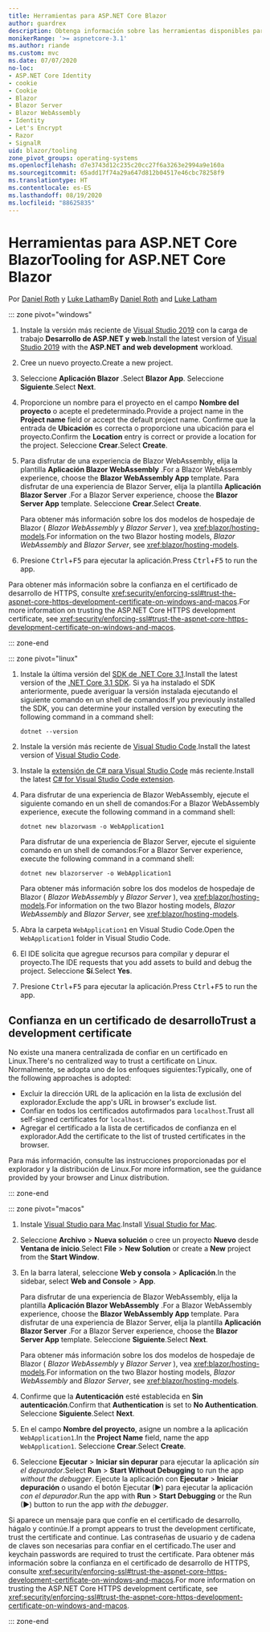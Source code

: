 ```yaml
---
title: Herramientas para ASP.NET Core Blazor
author: guardrex
description: Obtenga información sobre las herramientas disponibles para compilar aplicaciones de Blazor.
monikerRange: '>= aspnetcore-3.1'
ms.author: riande
ms.custom: mvc
ms.date: 07/07/2020
no-loc:
- ASP.NET Core Identity
- cookie
- Cookie
- Blazor
- Blazor Server
- Blazor WebAssembly
- Identity
- Let's Encrypt
- Razor
- SignalR
uid: blazor/tooling
zone_pivot_groups: operating-systems
ms.openlocfilehash: d7e3743d12c235c20cc27f6a3263e2994a9e160a
ms.sourcegitcommit: 65add17f74a29a647d812b04517e46cbc78258f9
ms.translationtype: HT
ms.contentlocale: es-ES
ms.lasthandoff: 08/19/2020
ms.locfileid: "88625835"
---
```

# <a name="tooling-for-aspnet-core-no-locblazor"></a><span data-ttu-id="159f5-103">Herramientas para ASP.NET Core Blazor</span><span class="sxs-lookup"><span data-stu-id="159f5-103">Tooling for ASP.NET Core Blazor</span></span>

<span data-ttu-id="159f5-104">Por [Daniel Roth](https://github.com/danroth27) y [Luke Latham](https://github.com/guardrex)</span><span class="sxs-lookup"><span data-stu-id="159f5-104">By [Daniel Roth](https://github.com/danroth27) and [Luke Latham](https://github.com/guardrex)</span></span>

::: zone pivot="windows"

1. <span data-ttu-id="159f5-105">Instale la versión más reciente de [Visual Studio 2019](https://visualstudio.microsoft.com/downloads/) con la carga de trabajo **Desarrollo de ASP.NET y web**.</span><span class="sxs-lookup"><span data-stu-id="159f5-105">Install the latest version of [Visual Studio 2019](https://visualstudio.microsoft.com/downloads/) with the **ASP.NET and web development** workload.</span></span>

1. <span data-ttu-id="159f5-106">Cree un nuevo proyecto.</span><span class="sxs-lookup"><span data-stu-id="159f5-106">Create a new project.</span></span>

1. <span data-ttu-id="159f5-107">Seleccione **Aplicación Blazor** .</span><span class="sxs-lookup"><span data-stu-id="159f5-107">Select **Blazor App**.</span></span> <span data-ttu-id="159f5-108">Seleccione **Siguiente**.</span><span class="sxs-lookup"><span data-stu-id="159f5-108">Select **Next**.</span></span>

1. <span data-ttu-id="159f5-109">Proporcione un nombre para el proyecto en el campo **Nombre del proyecto** o acepte el predeterminado.</span><span class="sxs-lookup"><span data-stu-id="159f5-109">Provide a project name in the **Project name** field or accept the default project name.</span></span> <span data-ttu-id="159f5-110">Confirme que la entrada de **Ubicación** es correcta o proporcione una ubicación para el proyecto.</span><span class="sxs-lookup"><span data-stu-id="159f5-110">Confirm the **Location** entry is correct or provide a location for the project.</span></span> <span data-ttu-id="159f5-111">Seleccione **Crear**.</span><span class="sxs-lookup"><span data-stu-id="159f5-111">Select **Create**.</span></span>

1. <span data-ttu-id="159f5-112">Para disfrutar de una experiencia de Blazor WebAssembly, elija la plantilla **Aplicación Blazor WebAssembly** .</span><span class="sxs-lookup"><span data-stu-id="159f5-112">For a Blazor WebAssembly experience, choose the **Blazor WebAssembly App** template.</span></span> <span data-ttu-id="159f5-113">Para disfrutar de una experiencia de Blazor Server, elija la plantilla **Aplicación Blazor Server** .</span><span class="sxs-lookup"><span data-stu-id="159f5-113">For a Blazor Server experience, choose the **Blazor Server App** template.</span></span> <span data-ttu-id="159f5-114">Seleccione **Crear**.</span><span class="sxs-lookup"><span data-stu-id="159f5-114">Select **Create**.</span></span>

   <span data-ttu-id="159f5-115">Para obtener más información sobre los dos modelos de hospedaje de Blazor ( *Blazor WebAssembly* y *Blazor Server* ), vea <xref:blazor/hosting-models>.</span><span class="sxs-lookup"><span data-stu-id="159f5-115">For information on the two Blazor hosting models, *Blazor WebAssembly* and *Blazor Server*, see <xref:blazor/hosting-models>.</span></span>

1. <span data-ttu-id="159f5-116">Presione <kbd>Ctrl</kbd>+<kbd>F5</kbd> para ejecutar la aplicación.</span><span class="sxs-lookup"><span data-stu-id="159f5-116">Press <kbd>Ctrl</kbd>+<kbd>F5</kbd> to run the app.</span></span>

<span data-ttu-id="159f5-117">Para obtener más información sobre la confianza en el certificado de desarrollo de HTTPS, consulte <xref:security/enforcing-ssl#trust-the-aspnet-core-https-development-certificate-on-windows-and-macos>.</span><span class="sxs-lookup"><span data-stu-id="159f5-117">For more information on trusting the ASP.NET Core HTTPS development certificate, see <xref:security/enforcing-ssl#trust-the-aspnet-core-https-development-certificate-on-windows-and-macos>.</span></span>

::: zone-end

::: zone pivot="linux"

1. <span data-ttu-id="159f5-118">Instale la última versión del [SDK de .NET Core 3.1](https://dotnet.microsoft.com/download/dotnet-core/3.1).</span><span class="sxs-lookup"><span data-stu-id="159f5-118">Install the latest version of the [.NET Core 3.1 SDK](https://dotnet.microsoft.com/download/dotnet-core/3.1).</span></span> <span data-ttu-id="159f5-119">Si ya ha instalado el SDK anteriormente, puede averiguar la versión instalada ejecutando el siguiente comando en un shell de comandos:</span><span class="sxs-lookup"><span data-stu-id="159f5-119">If you previously installed the SDK, you can determine your installed version by executing the following command in a command shell:</span></span>

   ```dotnetcli
   dotnet --version
   ```

1. <span data-ttu-id="159f5-120">Instale la versión más reciente de [Visual Studio Code](https://code.visualstudio.com/).</span><span class="sxs-lookup"><span data-stu-id="159f5-120">Install the latest version of [Visual Studio Code](https://code.visualstudio.com/).</span></span>

1. <span data-ttu-id="159f5-121">Instale la [extensión de C# para Visual Studio Code](https://marketplace.visualstudio.com/items?itemName=ms-dotnettools.csharp) más reciente.</span><span class="sxs-lookup"><span data-stu-id="159f5-121">Install the latest [C# for Visual Studio Code extension](https://marketplace.visualstudio.com/items?itemName=ms-dotnettools.csharp).</span></span>

1. <span data-ttu-id="159f5-122">Para disfrutar de una experiencia de Blazor WebAssembly, ejecute el siguiente comando en un shell de comandos:</span><span class="sxs-lookup"><span data-stu-id="159f5-122">For a Blazor WebAssembly experience, execute the following command in a command shell:</span></span>

   ```dotnetcli
   dotnet new blazorwasm -o WebApplication1
   ```

   <span data-ttu-id="159f5-123">Para disfrutar de una experiencia de Blazor Server, ejecute el siguiente comando en un shell de comandos:</span><span class="sxs-lookup"><span data-stu-id="159f5-123">For a Blazor Server experience, execute the following command in a command shell:</span></span>

   ```dotnetcli
   dotnet new blazorserver -o WebApplication1
   ```

   <span data-ttu-id="159f5-124">Para obtener más información sobre los dos modelos de hospedaje de Blazor ( *Blazor WebAssembly* y *Blazor Server* ), vea <xref:blazor/hosting-models>.</span><span class="sxs-lookup"><span data-stu-id="159f5-124">For information on the two Blazor hosting models, *Blazor WebAssembly* and *Blazor Server*, see <xref:blazor/hosting-models>.</span></span>

1. <span data-ttu-id="159f5-125">Abra la carpeta `WebApplication1` en Visual Studio Code.</span><span class="sxs-lookup"><span data-stu-id="159f5-125">Open the `WebApplication1` folder in Visual Studio Code.</span></span>

1. <span data-ttu-id="159f5-126">El IDE solicita que agregue recursos para compilar y depurar el proyecto.</span><span class="sxs-lookup"><span data-stu-id="159f5-126">The IDE requests that you add assets to build and debug the project.</span></span> <span data-ttu-id="159f5-127">Seleccione **Sí**.</span><span class="sxs-lookup"><span data-stu-id="159f5-127">Select **Yes**.</span></span>

1. <span data-ttu-id="159f5-128">Presione <kbd>Ctrl</kbd>+<kbd>F5</kbd> para ejecutar la aplicación.</span><span class="sxs-lookup"><span data-stu-id="159f5-128">Press <kbd>Ctrl</kbd>+<kbd>F5</kbd> to run the app.</span></span>

## <a name="trust-a-development-certificate"></a><span data-ttu-id="159f5-129">Confianza en un certificado de desarrollo</span><span class="sxs-lookup"><span data-stu-id="159f5-129">Trust a development certificate</span></span>

<span data-ttu-id="159f5-130">No existe una manera centralizada de confiar en un certificado en Linux.</span><span class="sxs-lookup"><span data-stu-id="159f5-130">There's no centralized way to trust a certificate on Linux.</span></span> <span data-ttu-id="159f5-131">Normalmente, se adopta uno de los enfoques siguientes:</span><span class="sxs-lookup"><span data-stu-id="159f5-131">Typically, one of the following approaches is adopted:</span></span>

* <span data-ttu-id="159f5-132">Excluir la dirección URL de la aplicación en la lista de exclusión del explorador.</span><span class="sxs-lookup"><span data-stu-id="159f5-132">Exclude the app's URL in browser's exclude list.</span></span>
* <span data-ttu-id="159f5-133">Confiar en todos los certificados autofirmados para `localhost`.</span><span class="sxs-lookup"><span data-stu-id="159f5-133">Trust all self-signed certificates for `localhost`.</span></span>
* <span data-ttu-id="159f5-134">Agregar el certificado a la lista de certificados de confianza en el explorador.</span><span class="sxs-lookup"><span data-stu-id="159f5-134">Add the certificate to the list of trusted certificates in the browser.</span></span>

<span data-ttu-id="159f5-135">Para más información, consulte las instrucciones proporcionadas por el explorador y la distribución de Linux.</span><span class="sxs-lookup"><span data-stu-id="159f5-135">For more information, see the guidance provided by your browser and Linux distribution.</span></span>

::: zone-end

::: zone pivot="macos"

1. <span data-ttu-id="159f5-136">Instale [Visual Studio para Mac](https://visualstudio.microsoft.com/vs/mac/).</span><span class="sxs-lookup"><span data-stu-id="159f5-136">Install [Visual Studio for Mac](https://visualstudio.microsoft.com/vs/mac/).</span></span>

1. <span data-ttu-id="159f5-137">Seleccione **Archivo** > **Nueva solución** o cree un proyecto **Nuevo** desde **Ventana de inicio**.</span><span class="sxs-lookup"><span data-stu-id="159f5-137">Select **File** > **New Solution** or create a **New** project from the **Start Window**.</span></span>

1. <span data-ttu-id="159f5-138">En la barra lateral, seleccione **Web y consola** > **Aplicación**.</span><span class="sxs-lookup"><span data-stu-id="159f5-138">In the sidebar, select **Web and Console** > **App**.</span></span>

   <span data-ttu-id="159f5-139">Para disfrutar de una experiencia de Blazor WebAssembly, elija la plantilla **Aplicación Blazor WebAssembly** .</span><span class="sxs-lookup"><span data-stu-id="159f5-139">For a Blazor WebAssembly experience, choose the **Blazor WebAssembly App** template.</span></span> <span data-ttu-id="159f5-140">Para disfrutar de una experiencia de Blazor Server, elija la plantilla **Aplicación Blazor Server** .</span><span class="sxs-lookup"><span data-stu-id="159f5-140">For a Blazor Server experience, choose the **Blazor Server App** template.</span></span> <span data-ttu-id="159f5-141">Seleccione **Siguiente**.</span><span class="sxs-lookup"><span data-stu-id="159f5-141">Select **Next**.</span></span>

   <span data-ttu-id="159f5-142">Para obtener más información sobre los dos modelos de hospedaje de Blazor ( *Blazor WebAssembly* y *Blazor Server* ), vea <xref:blazor/hosting-models>.</span><span class="sxs-lookup"><span data-stu-id="159f5-142">For information on the two Blazor hosting models, *Blazor WebAssembly* and *Blazor Server*, see <xref:blazor/hosting-models>.</span></span>

1. <span data-ttu-id="159f5-143">Confirme que la **Autenticación** esté establecida en **Sin autenticación**.</span><span class="sxs-lookup"><span data-stu-id="159f5-143">Confirm that **Authentication** is set to **No Authentication**.</span></span> <span data-ttu-id="159f5-144">Seleccione **Siguiente**.</span><span class="sxs-lookup"><span data-stu-id="159f5-144">Select **Next**.</span></span>

1. <span data-ttu-id="159f5-145">En el campo **Nombre del proyecto**, asigne un nombre a la aplicación `WebApplication1`.</span><span class="sxs-lookup"><span data-stu-id="159f5-145">In the **Project Name** field, name the app `WebApplication1`.</span></span> <span data-ttu-id="159f5-146">Seleccione **Crear**.</span><span class="sxs-lookup"><span data-stu-id="159f5-146">Select **Create**.</span></span>

1. <span data-ttu-id="159f5-147">Seleccione **Ejecutar** > **Iniciar sin depurar** para ejecutar la aplicación *sin el depurador*.</span><span class="sxs-lookup"><span data-stu-id="159f5-147">Select **Run** > **Start Without Debugging** to run the app *without the debugger*.</span></span> <span data-ttu-id="159f5-148">Ejecute la aplicación con **Ejecutar** > **Iniciar depuración** o usando el botón Ejecutar (&#9654;) para ejecutar la aplicación *con el depurador*.</span><span class="sxs-lookup"><span data-stu-id="159f5-148">Run the app with **Run** > **Start Debugging** or the Run (&#9654;) button to run the app *with the debugger*.</span></span>

<span data-ttu-id="159f5-149">Si aparece un mensaje para que confíe en el certificado de desarrollo, hágalo y continúe.</span><span class="sxs-lookup"><span data-stu-id="159f5-149">If a prompt appears to trust the development certificate, trust the certificate and continue.</span></span> <span data-ttu-id="159f5-150">Las contraseñas de usuario y de cadena de claves son necesarias para confiar en el certificado.</span><span class="sxs-lookup"><span data-stu-id="159f5-150">The user and keychain passwords are required to trust the certificate.</span></span> <span data-ttu-id="159f5-151">Para obtener más información sobre la confianza en el certificado de desarrollo de HTTPS, consulte <xref:security/enforcing-ssl#trust-the-aspnet-core-https-development-certificate-on-windows-and-macos>.</span><span class="sxs-lookup"><span data-stu-id="159f5-151">For more information on trusting the ASP.NET Core HTTPS development certificate, see <xref:security/enforcing-ssl#trust-the-aspnet-core-https-development-certificate-on-windows-and-macos>.</span></span>

::: zone-end
